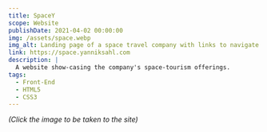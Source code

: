 ```yaml
---
title: SpaceY
scope: Website
publishDate: 2021-04-02 00:00:00
img: /assets/space.webp
img_alt: Landing page of a space travel company with links to navigate and a button to further explore.
link: https://space.yanniksahl.com
description: |
  A website show-casing the company's space-tourism offerings.
tags:
  - Front-End
  - HTML5
  - CSS3
---
```


_(Click the image to be taken to the site)_
